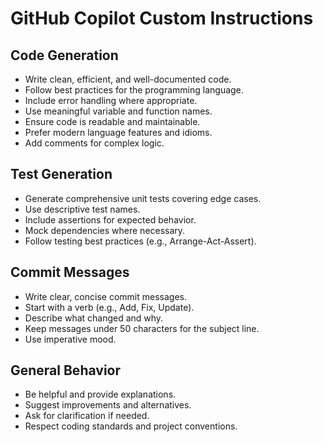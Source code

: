 # GitHub Copilot Custom Instructions

## Code Generation
- Write clean, efficient, and well-documented code.
- Follow best practices for the programming language.
- Include error handling where appropriate.
- Use meaningful variable and function names.
- Ensure code is readable and maintainable.
- Prefer modern language features and idioms.
- Add comments for complex logic.

## Test Generation
- Generate comprehensive unit tests covering edge cases.
- Use descriptive test names.
- Include assertions for expected behavior.
- Mock dependencies where necessary.
- Follow testing best practices (e.g., Arrange-Act-Assert).

## Commit Messages
- Write clear, concise commit messages.
- Start with a verb (e.g., Add, Fix, Update).
- Describe what changed and why.
- Keep messages under 50 characters for the subject line.
- Use imperative mood.

## General Behavior
- Be helpful and provide explanations.
- Suggest improvements and alternatives.
- Ask for clarification if needed.
- Respect coding standards and project conventions.
